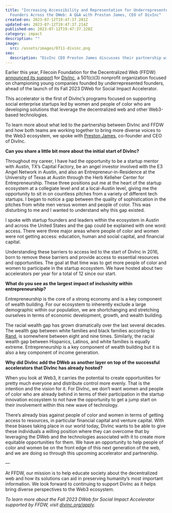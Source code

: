 ```yaml
---
title: "Increasing Accessibility and Representation for Underrepresented
  Founders Across the DWeb: A Q&A with Preston James, CEO of DivInc"
created-on: 2023-07-12T19:47:37.201Z
updated-on: 2023-07-12T19:47:37.214Z
published-on: 2023-07-12T19:47:37.228Z
category: impact
description: ""
image:
  src: /assets/images/0711-divinc.png
seo:
  description: "DivInc CEO Preston James discusses their partnership with FFDW to support underrepresented founders in Web3, focusing on accessibility and diversity in tech."
---
```


Earlier this year, Filecoin Foundation for the Decentralized Web (FFDW) [announced its support](https://www.divinc.org/blog/divinc-launches-dweb-for-social-impact-tech-accelerator) for [DivInc](https://www.divinc.org/), a 501(c)(3) nonprofit organization focused on championing young companies founded by underrepresented founders, ahead of the launch of its Fall 2023 DWeb for Social Impact Accelerator. 

This accelerator is the first of DivInc’s programs focused on supporting social enterprise startups led by women and people of color who are developing solutions that leverage the decentralized web and other Web3-based technologies. 

To learn more about what led to the partnership between DivInc and FFDW and how both teams are working together to bring more diverse voices to the Web3 ecosystem, we spoke with [Preston James](https://www.linkedin.com/in/preston-l-james-ii-9438721b/), co-founder and CEO of DivInc.

**Can you share a little bit more about the initial start of DivInc?**

Throughout my career, I have had the opportunity to be a startup mentor with Austin, TX’s Capital Factory, be an angel investor involved with the E3 Angel Network in Austin, and also an Entrepreneur-in-Residence at the University of Texas at Austin through the Herb Kelleher Center for Entrepreneurship. These three positions put me at the heart of the startup ecosystem at a collegiate level and at a local-Austin level, giving me the opportunity to sit in on countless pitches from a variety of different tech startups. I began to notice a gap between the quality of sophistication in the pitches from white men versus women and people of color. This was disturbing to me and I wanted to understand why this gap existed.

I spoke with startup founders and leaders within the ecosystem in Austin and across the United States and the gap could be explained with one word: access. There were three major areas where people of color and women were not getting access: education, human and social capital, and financial capital.

Understanding these barriers to access led to the start of DivInc in 2016, born to remove these barriers and provide access to essential resources and opportunities. The goal at that time was to get more people of color and women to participate in the startup ecosystem. We have hosted about two accelerators per year for a total of 12 since our start.

**What do you see as the largest impact of inclusivity within entrepreneurship?**

Entrepreneurship is the core of a strong economy and is a key component of wealth building. For our ecosystem to inherently exclude a large demographic within our population, we are shortchanging and stretching ourselves in terms of economic development, growth, and wealth building. 

The racial wealth gap has grown dramatically over the last several decades. The wealth gap between white families and black families according to [Rand](https://www.rand.org/blog/rand-review/2023/05/what-would-it-take-to-close-americas-black-white-wealth-gap.html), is somewhere between eight and nine times. Similarly, the racial wealth gap between Hispanics, Latinos, and white families is equally extreme. Entrepreneurship is a key component of wealth building but it is also a key component of income generation. 

**Why did DivInc add the DWeb as another layer on top of the successful accelerators that DivInc has already hosted?**

When you look at Web3, it carries the potential to create opportunities for pretty much everyone and distribute control more evenly. That is the intention and the vision for it. For DivInc, we don’t want women and people of color who are already behind in terms of their participation in the startup innovation ecosystem to not have the opportunity to get a jump start on their involvement within this new wave of technology. 

There’s already bias against people of color and women in terms of getting access to resources, in particular financial capital and venture capital. With these biases taking place in our world today, DivInc wants to be able to give these individuals a willing position where they can overcome that by leveraging the DWeb and the technologies associated with it to create more equitable opportunities for them. We have an opportunity to help people of color and women be on the front edge of this next generation of the web, and we are doing so through this upcoming accelerator and partnership. 

—

At FFDW, our mission is to help educate society about the decentralized web and how its solutions can aid in preserving humanity’s most important information. We look forward to continuing to support DivInc as it helps bring diverse perspectives to the Web3 ecosystem. 

_To learn more about the Fall 2023 DWeb for Social Impact Accelerator supported by FFDW, visit [divinc.org/apply](http://www.divinc.org/apply)._
